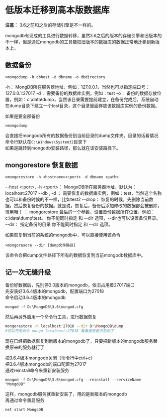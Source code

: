 # 低版本迁移到高本版数据库

**注意：** 3.6之前和之后的存储引擎是不一样的。

mongodb有现成的工具进行数据转移，虽然3.6之后的版本的存储引擎和旧版本的不一样，但是通过mongodb的工具能把旧版本的数据库的数据正常地迁移到新版本上。

## 数据备份

```
>mongodump -h dbhost -d dbname -o dbdirectory
```

-h：
MongDB所在服务器地址，例如：127.0.0.1，当然也可以指定端口号：127.0.0.1:27017
-d：
需要备份的数据库实例，例如：test
-o：
备份的数据存放位置，例如：c:\data\dump，当然该目录需要提前建立，在备份完成后，系统自动在dump目录下建立一个test目录，这个目录里面存放该数据库实例的备份数据。

如果是要全部备份
```
>mongodump
```
会直接把mongodb所有的数据备份到当前目录的dump文件夹。目录的话看情况
命令行默认在`C:\Windows\System32`目录下   
如果是跳转到mongodb安装路径，那么就在该安装路径下。

## mongorestore 恢复数据
```
>mongorestore -h <hostname><:port> -d dbname <path>
```
--host <:port>, -h <:port>：
MongoDB所在服务器地址，默认为： localhost:27017
--db , -d ：
需要恢复的数据库实例，例如：test，当然这个名称也可以和备份时候的不一样，比如test2
--drop：
恢复的时候，先删除当前数据，然后恢复备份的数据。就是说，恢复后，备份后添加修改的数据都会被删除，慎用哦！
<path>：
mongorestore 最后的一个参数，设置备份数据所在位置，例如：c:\data\dump\test。
你不能同时指定 <path> 和 --dir 选项，--dir也可以设置备份目录。
--dir：
指定备份的目录
你不能同时指定 <path> 和 --dir 选项。

如果恢复到当前的系统的mongodb中，可以直接使用该命令

```
>mongoresore --dir [dump文件路径]
```

该命令会把dump文件路径下所有的数据恢复到当前mongodb数据库中。

## 记一次无缝升级
备份好数据后，先别停3.0版本的mongodb，依旧占用着27017端口    
先安装好3.6.4版本的mongodb，配置端口为27018  
命令启动3.6.4版本的mongodb
```
mongod -f D:\MongoDB\3.6\mongod.cfg
```
然后再另外启用一个命令行工具，进行数据恢复
```sh
mongorestore -h localhost:27018 --dir D:\MongoDB\dump
#可以先用命令 mongo localhost:27018 看看服务是否启动了
```
现在已经把数据恢复到新版本的mongodb了，只要把新版本的mongodb服务替换原来的服务就行了    

把3.6.4版本mongodb关闭（命令行中ctrl+c）  
把3.6.4版本mongodb的端口配置为27017   
通过reinstall命令来重新安装服务   

```
mongod -f D:\MongoDB\3.6\mongod.cfg --reinstall --serviceName "MongoDB"
```
这样，mongodb服务就重新安装了，用的是新版本的mongodb    
再通过命令重启服务
```
net start MongoDB
```
